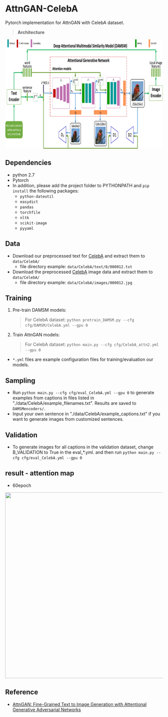 # AttnGAN-CelebA

Pytorch implementation for AttnGAN with CelebA dataset.

> **Architecture**
<img src="img/framework.png" width="900px" height="350px"/>


## Dependencies

- python 2.7
- Pytorch
- In addition, please add the project folder to PYTHONPATH and `pip install` the following packages:
  - `python-dateutil`
  - `easydict`
  - `pandas`
  - `torchfile`
  - `nltk`
  - `scikit-image`
  - `pyyaml`


## Data

- Download our preprocessed text for [CelebA](https://drive.google.com/open?id=1N5NLcqjV6IL_ZWwdm2mdZQ6dUyphxnVb) and extract them to `data/CelebA/`
  - file directory example: `data/CelebA/text/0/000012.txt`
- Download the preprocessed [CelebA](https://drive.google.com/open?id=1d_XYCGnXE8AmrKM6Ioo-7hRHhb-Dc04F) image data and extract them to `data/CelebA/`
  - file directory example: `data/CelebA/images/000012.jpg`


## Training

1. Pre-train DAMSM models:
    > For CelebA dataset: `python pretrain_DAMSM.py --cfg cfg/DAMSM/CelebA.yml --gpu 0`

2. Train AttnGAN models:
    > For CelebA dataset: `python main.py --cfg cfg/CelebA_attn2.yml --gpu 0`

- `*.yml` files are example configuration files for training/evaluation our models.


## Sampling

- Run `python main.py --cfg cfg/eval_CelebA.yml --gpu 0` to generate examples from captions in files listed in "./data/CelebA/example_filenames.txt". Results are saved to `DAMSMencoders/`.
- Input your own sentence in "./data/CelebA/example_captions.txt" if you want to generate images from customized sentences.


## Validation

- To generate images for all captions in the validation dataset, change B_VALIDATION to True in the eval_*.yml. and then run `python main.py --cfg cfg/eval_CelebA.yml --gpu 0`


## result - attention map

- 60epoch
<img src="img/attention_maps3300.png" width="685px" height="594px"/>


## Reference

- [AttnGAN: Fine-Grained Text to Image Generation with Attentional Generative Adversarial Networks](https://arxiv.org/abs/1711.10485v1)
